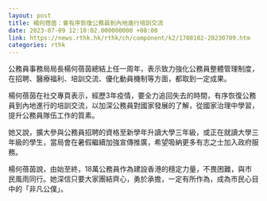 ```yaml
---
layout: post
title: 楊何蓓茵：會有序恢復公務員到內地進行培訓交流
date: 2023-07-09 12:10:02.000000000 +08:00
link: https://news.rthk.hk/rthk/ch/component/k2/1708102-20230709.htm
categories: rthk
---
```


公務員事務局局長楊何蓓茵總結上任一周年，表示致力強化公務員整體管理制度，在招聘、醫療福利、培訓交流、優化動員機制等方面，都取到一定成果。

楊何蓓茵在社交專頁表示，經歷3年疫情，要全力追回失去的時間，有序恢復公務員到內地進行的培訓交流，以加深公務員對國家發展的了解，從國家治理中學習，提升公務員隊伍工作的質素。

她又說，擴大參與公務員招聘的資格至新學年升讀大學三年級，或正在就讀大學三年級的學生，當局會在暑假繼續加強宣傳推廣，希望吸納更多有志之士加入政府服務。

楊何蓓茵說，由始至終，18萬公務員作為建設香港的穩定力量，不畏困難，與市民風雨同行。她深信只要大家團結齊心，勇於承擔，一定有所作為，成為市民心目中的「非凡公僕」。
